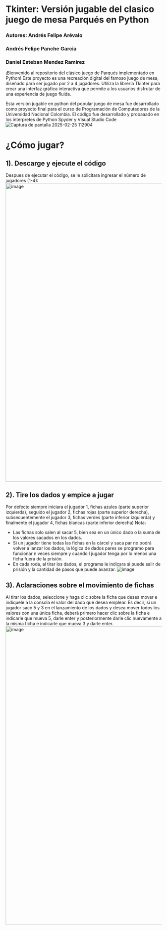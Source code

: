 # Tkinter: Versión jugable del clasico juego de mesa Parqués en Python
### Autores: Andrés Felipe Arévalo
###          Andrés Felipe Panche Garcia
###          Daniel Esteban Mendez Ramirez

¡Bienvenido al repositorio del clásico juego de Parqués implementado en Python! 
Este proyecto es una recreación digital del famoso juego de mesa, diseñado para ser jugado por 2 a 4 jugadores. 
Utiliza la librería Tkinter para crear una interfaz gráfica interactiva que permite a los usuarios disfrutar de una experiencia de juego fluida.

Esta versión jugable en python del popular juego de mesa fue desarrollado como proyecto final para el curso de Programación de Computadores de la Universidad Nacional Colombia.
El código fue desarrollado y probaaado en los interpretes de Python Spyder y Visual Studio Code
![Captura de pantalla 2025-02-25 112904](https://github.com/user-attachments/assets/03e6b76b-8d47-4a41-b95b-7e2ec2ea5cdc)

# ¿Cómo jugar?
## 1). Descarge y ejecute el código
Despues de ejecutar el código, se le solicitara ingresar el número de jugadores (1-4):
<img width="959" alt="image" src="https://github.com/user-attachments/assets/0334d33f-9346-4afe-9b8c-dad912dcd71b" />

## 2). Tire los dados y empice a jugar
Por defecto siempre iniciara el jugador 1, fichas azules (parte superior izquierda), seguido el jugador 2, fichas rojas (parte superior derecha), subsecuentemente el jugador 3, fichas verdes (parte inferior izquierda) y finalmente el jugador 4, fichas blancas (parte inferior derecha)
Nota: 
-	Las fichas solo salen al sacar 5, bien sea en un único dado o la suma de los valores sacados en los dados.
-	Si un jugador tiene todas las fichas en la cárcel y saca par no podrá volver a lanzar los dados, la lógica de dados pares se programo para funcionar n veces siempre y cuando l jugador tenga por lo menos una ficha fuera de la prisión.
-	En cada roda, al tirar los dados, el programa le indicara si puede salir de prisión y la cantidad de pasos que puede avanzar. 
![image](https://github.com/user-attachments/assets/411944e2-f848-4184-b92f-614f2ac5b977)

## 3). Aclaraciones sobre el movimiento de fichas
Al tirar los dados, seleccione y haga clic sobre la ficha que desea mover e indíquele a la consola el valor del dado que desea emplear. Es decir, si un jugador saco 5 y 3 en el lanzamiento de los dados y desea mover todos los valores con una única ficha, deberá primero hacer clic sobre la ficha e indicarle que mueva 5, darle enter y posteriormente darle clic nuevamente a la misma ficha e indicarle que mueva 3 y darle enter.
<img width="959" alt="image" src="https://github.com/user-attachments/assets/b5e687f4-7516-4292-a8b7-df32e3c4a9cf" />


